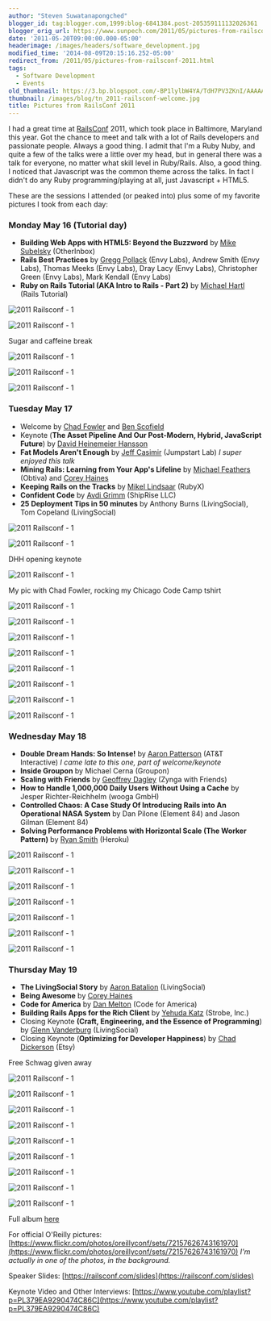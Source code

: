 ```yaml
---
author: "Steven Suwatanapongched"
blogger_id: tag:blogger.com,1999:blog-6841384.post-205359111132026361
blogger_orig_url: https://www.sunpech.com/2011/05/pictures-from-railsconf-2011.html
date: '2011-05-20T09:00:00.000-05:00'
headerimage: /images/headers/software_development.jpg
modified_time: '2014-08-09T20:15:16.252-05:00'
redirect_from: /2011/05/pictures-from-railsconf-2011.html
tags:
  - Software Development
  - Events
old_thumbnail: https://3.bp.blogspot.com/-BP1lylbW4YA/TdH7PV3ZKnI/AAAAAAAAoE0/k9CP913T07g/s800/2011-05-16-at-14-29-18.jpg
thumbnail: /images/blog/tn_2011-railsconf-welcome.jpg
title: Pictures from RailsConf 2011
---
```


I had a great time at [RailsConf](https://www.railsconf.com/) 2011, which took place in Baltimore, Maryland this year. Got the chance to meet and talk with a lot of Rails developers and passionate people. Always a good thing. I admit that I'm a Ruby Nuby, and quite a few of the talks were a little over my head, but in general there was a talk for everyone, no matter what skill level in Ruby/Rails. Also, a good thing. I noticed that Javascript was the common theme across the talks. In fact I didn't do any Ruby programming/playing at all, just Javascript + HTML5.

These are the sessions I attended (or peaked into) plus some of my favorite pictures I took from each day:

### Monday May 16 (Tutorial day)

* **Building Web Apps with HTML5: Beyond the Buzzword** by [Mike Subelsky](https://twitter.com/#!/subelsky) (OtherInbox)
* **Rails Best Practices** by [Gregg Pollack](https://twitter.com/#!/greggpollack) (Envy Labs), Andrew Smith (Envy Labs), Thomas Meeks (Envy Labs), Dray Lacy (Envy Labs), Christopher Green (Envy Labs), Mark Kendall (Envy Labs)
* **Ruby on Rails Tutorial (AKA Intro to Rails - Part 2)** by [Michael Hartl](https://twitter.com/#!/mhartl) (Rails Tutorial)

![2011 Railsconf - 1](/images/blog/2011-05-16-at-14-29-18.jpg)

![2011 Railsconf - 1](/images/blog/2011-05-16-at-07-48-01.jpg)

Sugar and caffeine break

![2011 Railsconf - 1](/images/blog/2011-05-16-at-14-05-55.jpg)

![2011 Railsconf - 1](/images/blog/2011-05-16-at-14-06-30.jpg)

![2011 Railsconf - 1](/images/blog/2011-05-16-at-14-32-18.jpg)


### Tuesday May 17


* Welcome by [Chad Fowler](https://twitter.com/#!/chadfowler/) and [Ben Scofield](https://twitter.com/#!/bscofield)
* Keynote (**The Asset Pipeline And Our Post-Modern, Hybrid, JavaScript Future**) by [David Heinemeier Hansson](https://twitter.com/#!/dhh)
* **Fat Models Aren't Enough** by [Jeff Casimir](https://twitter.com/#!/j3) (Jumpstart Lab) *I super enjoyed this talk*
* **Mining Rails: Learning from Your App's Lifeline** by [Michael Feathers](https://twitter.com/#!/mfeathers) (Obtiva) and [Corey Haines](https://twitter.com/#!/coreyhaines)
* **Keeping Rails on the Tracks** by [Mikel Lindsaar](https://twitter.com/#!/raasdnil) (RubyX)
* **Confident Code** by [Avdi Grimm](https://twitter.com/#!/avdi) (ShipRise LLC)
* **25 Deployment Tips in 50 minutes** by Anthony Burns (LivingSocial), Tom Copeland (LivingSocial)

![2011 Railsconf - 1](/images/blog/2011-05-17-at-08-00-21.jpg)

![2011 Railsconf - 1](/images/blog/2011-05-17-at-08-07-28.jpg)

DHH opening keynote
 
![2011 Railsconf - 1](/images/blog/2011-05-17-at-08-19-34.jpg)

My pic with Chad Fowler, rocking my Chicago Code Camp tshirt

![2011 Railsconf - 1](/images/blog/2011-05-17-at-09-20-46.jpg)

![2011 Railsconf - 1](/images/blog/2011-05-17-at-10-11-14.jpg)

![2011 Railsconf - 1](/images/blog/2011-05-17-at-09-51-27.jpg)

![2011 Railsconf - 1](/images/blog/2011-05-17-at-11-49-54.jpg)

![2011 Railsconf - 1](/images/blog/2011-05-17-at-12-54-42.jpg)

![2011 Railsconf - 1](/images/blog/2011-05-17-at-15-01-41.jpg)

![2011 Railsconf - 1](/images/blog/2011-05-17-at-15-02-52.jpg)

![2011 Railsconf - 1](/images/blog/2011-05-17-at-15-04-08.jpg)

### Wednesday May 18

* **Double Dream Hands: So Intense!** by [Aaron Patterson](https://twitter.com/#!/tenderlove) (AT&amp;T Interactive) <i>I came late to this one, part of welcome/keynote</i></li>
* **Inside Groupon** by Michael Cerna (Groupon)</li>
* **Scaling with Friends** by [Geoffrey Dagley](https://twitter.com/#!/gdagley) (Zynga with Friends)</li>
* **How to Handle 1,000,000 Daily Users Without Using a Cache** by Jesper Richter-Reichhelm (wooga GmbH) </li>
* **Controlled Chaos: A Case Study Of Introducing Rails into An Operational NASA System** by Dan Pilone (Element 84) and Jason Gilman (Element 84)</li>
* **Solving Performance Problems with Horizontal Scale&nbsp;(The Worker Pattern)**&nbsp;by [Ryan Smith](https://twitter.com/#!/ryandotsmith) (Heroku)

![2011 Railsconf - 1](/images/blog/2011-05-18-at-09-03-29.jpg)

![2011 Railsconf - 1](/images/blog/2011-05-18-at-09-10-26.jpg)

![2011 Railsconf - 1](/images/blog/2011-05-18-at-12-11-14.jpg)

![2011 Railsconf - 1](/images/blog/2011-05-18-at-12-11-54.jpg)

![2011 Railsconf - 1](/images/blog/2011-05-18-at-18-07-35.jpg)

![2011 Railsconf - 1](/images/blog/2011-05-18-at-18-09-33.jpg)

![2011 Railsconf - 1](/images/blog/2011-05-18-at-19-33-26.jpg)

### Thursday May 19

* **The LivingSocial Story** by [Aaron Batalion](https://twitter.com/#!/abatalion) (LivingSocial)
* **Being Awesome** by [Corey Haines](https://twitter.com/#!/coreyhaines)
* **Code for America** by [Dan Melton](https://twitter.com/#!/danmelton) (Code for America)
* **Building Rails Apps for the Rich Client** by [Yehuda Katz](https://twitter.com/#!/wycats) (Strobe, Inc.)
* Closing Keynote **(Craft, Engineering, and the Essence of Programming**) by [Glenn Vanderburg](https://twitter.com/#!/glv) (LivingSocial)
* Closing Keynote (**Optimizing for Developer Happiness**) by [Chad Dickerson](https://twitter.com/#!/chaddickerson) (Etsy)

Free Schwag given away

![2011 Railsconf - 1](/images/blog/2011-05-19-at-07-16-32.jpg)

![2011 Railsconf - 1](/images/blog/2011-05-19-at-08-18-49.jpg)

![2011 Railsconf - 1](/images/blog/2011-05-19-at-08-28-30.jpg)

![2011 Railsconf - 1](/images/blog/2011-05-19-at-08-38-02.jpg)

![2011 Railsconf - 1](/images/blog/2011-05-19-at-11-46-33.jpg)

![2011 Railsconf - 1](/images/blog/2011-05-19-at-14-16-34.jpg)

![2011 Railsconf - 1](/images/blog/2011-05-19-at-15-15-56.jpg)

![2011 Railsconf - 1](/images/blog/2011-05-19-at-15-16-07.jpg)

![2011 Railsconf - 1](/images/blog/2011-05-19-at-14-09-08.jpg)

Full album [here](https://photos.app.goo.gl/RTkwpDmpJMKihwLU9)

For official O'Reilly pictures:
[https://www.flickr.com/photos/oreillyconf/sets/72157626743161970](https://www.flickr.com/photos/oreillyconf/sets/72157626743161970) *I'm actually in one of the photos, in the background.*

Speaker Slides:
[https://railsconf.com/slides](https://railsconf.com/slides)

Keynote Video and Other Interviews:
[https://www.youtube.com/playlist?p=PL379EA9290474C86C](https://www.youtube.com/playlist?p=PL379EA9290474C86C)
